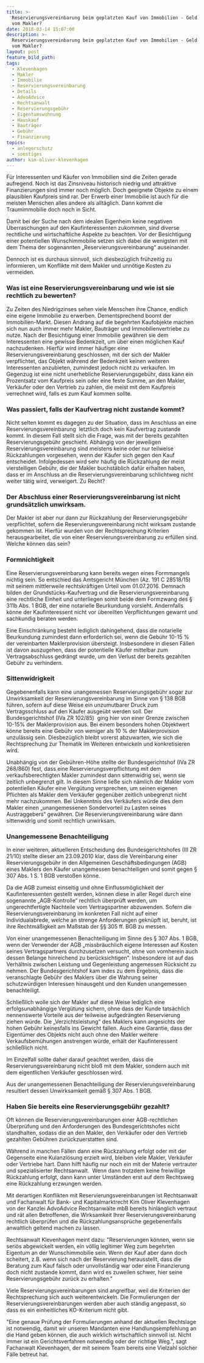 ```yaml
---
title: >-
  Reservierungsvereinbarung beim geplatzten Kauf von Immobilien - Geld zurück
  vom Makler?
date: 2018-03-14 15:07:00
description: >-
  Reservierungsvereinbarung beim geplatzten Kauf von Immobilien - Geld zurück
  vom Makler?
layout: post
feature_bild_path:
tags:
  - Klevenhagen
  - Makler
  - Immobilie
  - Reservierungsvereinbarung
  - Details
  - AdvoAdvice
  - Rechtsanwalt
  - Reservierungsgebühr
  - Eigentumswohnung
  - Hauskauf
  - Bauträger
  - Gebühr
  - Finanzierung
topics:
  - anlegerschutz
  - sonstiges
author: kim-oliver-klevenhagen
---
```


Für Interessenten und Käufer von Immobilien sind die Zeiten gerade aufregend. Noch ist das Zinsniveau historisch niedrig und attraktive Finanzierungen sind immer noch möglich. Doch geeignete Objekte zu einem plausiblen Kaufpreis sind rar. Der Erwerb einer Immobilie ist auch für die meisten Menschen alles andere als alltäglich. Dann kommt die Traumimmobilie doch noch in Sicht.

Damit bei der Suche nach dem idealen Eigenheim keine negativen Überraschungen auf den Kaufinteressenten zukommen, sind diverse rechtliche und wirtschaftliche Aspekte zu beachten. Vor der Besichtigung einer potentiellen Wunschimmobilie setzen sich dabei die wenigsten mit dem Thema der sogenannten „Reservierungsvereinbarung“ auseinander.

Dennoch ist es durchaus sinnvoll, sich diesbezüglich frühzeitig zu informieren, um Konflikte mit dem Makler und unnötige Kosten zu vermeiden.

### Was ist eine Reservierungsvereinbarung und wie ist sie rechtlich zu bewerten?

Zu Zeiten des Niedrigzinses sehen viele Menschen ihre Chance, endlich eine eigene Immobilie zu erwerben. Dementsprechend boomt der Immobilien-Markt. Diesen Andrang auf die begehrten Kaufobjekte machen sich nun auch immer mehr Makler, Bauträger und Immobilienvertriebe zu nutze. Nach der Besichtigung einer Immobilie gewähren sie dem Interessenten eine gewisse Bedenkzeit, um über einen möglichen Kauf nachzudenken. Hierfür wird immer häufiger eine Reservierungsvereinbarung geschlossen, mit der sich der Makler verpflichtet, das Objekt während der Bedenkzeit keinen weiteren Interessenten anzubieten, zumindest jedoch nicht zu verkaufen. Im Gegenzug ist eine nicht unerhebliche Reservierungsgebühr, dass kann ein Prozentsatz vom Kaufpreis sein oder eine feste Summe, an den Makler, Verkäufer oder den Vertrieb zu zahlen, die meist mit dem Kaufpreis verrechnet wird, falls es zum Kauf kommen sollte.

### Was passiert, falls der Kaufvertrag nicht zustande kommt?

Nicht selten kommt es dagegen zu der Situation, dass im Anschluss an eine Reservierungsvereinbarung  letztlich doch kein Kaufvertrag zustande kommt. In diesem Fall stellt sich die Frage, was mit der bereits gezahlten Reservierungsgebühr geschieht. Abhängig von der jeweiligen Reservierungsvereinbarung sind meistens keine oder nur teilweise Rückzahlungen vorgesehen, wenn der Käufer sich gegen den Kauf entscheidet. Infolgedessen wird sehr häufig die Rückzahlung der meist vierstelligen Gebühr, die der Makler buchstäblich dafür erhalten haben, dass er im Anschluss an die Reservierungsvereinbarung schlichtweg nicht weiter tätig wird, verweigert. Zu Recht?

### Der Abschluss einer Reservierungsvereinbarung ist nicht grundsätzlich unwirksam.

Der Makler ist aber nur dann zur Rückzahlung der Reservierungsgebühr verpflichtet, sofern die Reservierungsvereinbarung nicht wirksam zustande gekommen ist. Hierfür wurden von der Rechtsprechung Kriterien herausgearbeitet, die von einer Reservierungsvereinbarung zu erfüllen sind. Welche können das sein?

### Formnichtigkeit

Eine Reservierungsvereinbarung kann bereits wegen eines Formmangels nichtig sein. So entschied das Amtsgericht München (Az. 191 C 28518/15) mit seinem mittlerweile rechtskräftigen Urteil vom 01.07.2016. Demnach bilden der Grundstücks-Kaufvertrag und die Reservierungsvereinbarung eine rechtliche Einheit und unterliegen somit beide dem Formzwang des § 311b Abs. 1 BGB, der eine notarielle Beurkundung vorsieht. Andernfalls könne der Kaufinteressent nicht vor übereilten Verpflichtungen gewarnt und sachkundig beraten werden.

Eine Einschränkung besteht lediglich dahingehend, dass die notarielle Beurkundung zumindest dann erforderlich sei, wenn die Gebühr 10-15 % der vereinbarten Maklerprovision übersteigt. Insbesondere in diesen Fällen ist davon auszugehen, dass der potentielle Käufer mittelbar zum Vertragsabschluss gedrängt wurde, um den Verlust der bereits gezahlten Gebühr zu verhindern.

### Sittenwidrigkeit

Gegebenenfalls kann eine unangemessen Reservierungsgebühr sogar zur Unwirksamkeit der Reservierungsvereinbarung im Sinne von § 138 BGB führen, sofern auf diese Weise ein unzumutbarer Druck zum Vertragsschluss auf den Käufer ausgeübt werden soll. Der Bundesgerichtshof (IVa ZR 102/85)  ging hier von einer Grenze zwischen 10-15% der Maklerprovision aus. Bei einem besonders hohen Objektwert könne bereits eine Gebühr von weniger als 10 % der Maklerprovision unzulässig sein. Diesbezüglich bleibt vorerst abzuwarten, wie sich die Rechtsprechung zur Thematik im Weiteren entwickeln und konkretisieren wird.

Unabhängig von der Gebühren-Höhe stellte der Bundesgerichtshof (IVa ZR 268/860) fest, dass eine Reservierungsverpflichtung mit dem verkaufsberechtigten Makler zumindest dann sittenwidrig sei, wenn sie zeitlich unbegrenzt gilt. In diesem Sinne ließe sich nämlich der Makler vom potentiellen Käufer eine Vergütung versprechen, um seinen eigenen Pflichten als Makler dem Verkäufer gegenüber zeitlich unbegrenzt nicht mehr nachzukommen. Bei Unkenntnis des Verkäufers würde dies dem Makler einen „unangemessenen Sondervorteil zu Lasten seines Austraggebers“ gewähren. Die Reservierungsvereinbarung wäre dann sittenwidrig und somit rechtlich unwirksam.

### Unangemessene Benachteiligung

In einer weiteren, aktuelleren Entscheidung des Bundesgerichtshofes (III ZR 21/10) stellte dieser am 23.09.2010 klar, dass die Vereinbarung einer Reservierungsgebühr in den Allgemeinen Geschäftsbedingungen (AGB) eines Maklers den Käufer unangemessen benachteiligen und somit gegen § 307 Abs. 1 S. 1 BGB verstoßen könne.

Da die AGB zumeist einseitig und ohne Einflussmöglichkeit der Kaufinteressenten gestellt werden, können diese in aller Regel durch eine sogenannte „AGB-Kontrolle“ rechtlich überprüft werden, um ungerechtfertigte Nachteile vom Vertragspartner abzuwenden. Sofern die Reservierungsvereinbarung im konkreten Fall nicht auf einer Individualabrede, welche an strenge Anforderungen geknüpft ist, beruht, ist ihre Rechtmäßigkeit am Maßstab der §§ 305 ff. BGB zu messen.

Von einer unangemessenen Benachteiligung im Sinne des § 307 Abs. 1 BGB, wenn der Verwender der AGB „missbräuchlich eigene Interessen auf Kosten seines Vertragspartners durchzusetzen versucht, ohne von vornherein auch dessen Belange hinreichend zu berücksichtigen“. Insbesondere ist auf das Verhältnis zwischen Leistung und Gegenleistung angemessen Rücksicht zu nehmen. Der Bundesgerichtshof kam indes zu dem Ergebnis, dass die veranschlagte Gebühr des Maklers über die Wahrung seiner schutzwürdigen Interessen hinausgeht und den Kunden unangemessen benachteiligt.

Schließlich wolle sich der Makler auf diese Weise lediglich eine erfolgsunabhängige Vergütung sichern, ohne dass der Kunde tatsächlich nennenswerte Vorteile aus der teilweise aufgedrängten Reservierung ziehen würde. Die „Verzichtsleistung“ des Maklers kann angesichts der hohen Gebühr keinesfalls ins Gewicht fallen. Auch eine Garantie, dass der Eigentümer des Objekts nicht auch ohne den Makler weitere Verkaufsbemühungen anstrengen würde, erhält der Kaufinteressent schließlich nicht.

Im Einzelfall sollte daher darauf geachtet werden, dass die Reservierungsvereinbarung nicht bloß mit dem Makler, sondern auch mit dem eigentlichen Verkäufer geschlossen wird.

Aus der unangemessenen Benachteiligung der Reservierungsvereinbarung resultiert dessen Unwirksamkeit gemäß § 307 Abs. 1 BGB.

### Haben Sie bereits eine Reservierungsgebühr gezahlt?

Oft können die Reservierungsvereinbarungen einer AGB-rechtlichen Überprüfung und den Anforderungen des Bundesgerichtshofes nicht standhalten, sodass die an den Makler, den Verkäufer oder den Vertrieb gezahlten Gebühren zurückzuerstatten sind.

Während in manchen Fällen dann eine Rückzahlung erfolgt oder mit der Gegenseite eine Kulanzlösung erzielt wird, bleiben viele Makler, Verkäufer oder Vertriebe hart. Dann hilft häufig nur noch ein mit der Materie vertrauter und spezialisierter Rechtsanwalt.  Wenn dann trotzdem keine freiwillige Rückzahlung erfolgt, dann kann unter Umständen erst auf dem Rechtsweg eine Rückzahlung erzwungen werden.

Mit derartigen Konflikten mit Reservierungsvereinbarungen ist Rechtsanwalt und Fachanwalt für Bank- und Kapitalmarktrecht Kim Oliver Klevenhagen von der Kanzlei AdvoAdvice Rechtsanwälte mbB bereits hinlänglich vertraut und rät allen Betroffenen, die Wirksamkeit Ihrer Reservierungsvereinbarung rechtlich überprüfen und die Rückzahlungsansprüche gegebenenfalls anwaltlich geltend machen zu lassen.

Rechtsanwalt Klevenhagen meint dazu: "Reservierungen können, wenn sie seriös abgewickelt werden, ein völlig legitimer Weg zum begehrten Eigentum an der Wunschimmobilie sein. Wenn der Kauf aber dann doch scheitert, z.B. wenn sich nach der Reservierung herausstellt, dass die Beratung zum Kauf falsch oder unvollständig war oder eine Finanzierung doch nicht zustande kommt, dann wird es zuweilen schwer, hier seine Reservierungsgebühr zurück zu erhalten."

Viele Reservierungsvereinbarungen sind angreifbar, weil die Kriterien der Rechtsprechung sich auch weiterentwickeln. Die Formulierungen der Reservierungsvereinbarungen werden aber auch ständig angepasst, so dass es ein einheitliches KO-Kriterium nicht gibt.

"Eine genaue Prüfung der Formulierungen anhand der aktuellen Rechtslage ist notwendig, damit wir unseren Mandanten eine Handlungsempfehlung an die Hand geben können, die auch wirklich wirtschaftlich sinnvoll ist. Nicht immer ist ein Gerichtsverfahren notwendig oder der richtige Weg.", sagt Fachanwalt Klevenhagen, der mit seinem Team bereits eine Vielzahl solcher Fälle betreut hat.